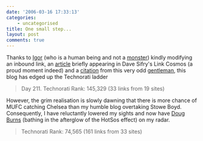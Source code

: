 ```yaml
---
date: '2006-03-16 17:33:13'
categories:
    - uncategorised
title: One small step...
layout: post
comments: true
---
```


Thanks to [Igor](http://igor-db.blogspot.com/) (who is a human being and
not a [monster](http://en.wikipedia.org/wiki/Fictional_Character_Igor))
kindly modifying an inbound link, an
[article](http://www.nbrightside.com/blog/2006/03/07/autograph-hunting/)
briefly appearing in Dave Sifry's Link Cosmos (a proud moment indeed)
and a
[citation](http://whiteside.wordpress.com/2006/03/14/starting-from-zero/)
from this very odd [gentleman](http://whiteside.wordpress.com/), this
blog has edged up the Technorati ladder

> Day 211. Technorati Rank: 145,329 (33 links from 19 sites)

However, the grim realisation is slowly dawning that there is more
chance of MUFC catching Chelsea than my humble blog overtaking Stowe
Boyd. Consequently, I have reluctantly lowered my sights and now have
[Doug Burns](http://oracledoug.com/serendipity/) (bathing in the
afterglow of the HotSos effect) on my radar.

> Technorati Rank: 74,565 (161 links from 33 sites)
